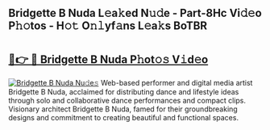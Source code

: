## Bridgette B Nuda L𝚎a𝚔ed N𝚞𝚍e - Part-8Hc Vi𝚍𝚎o P𝚑𝚘tos - H𝚘𝚝 O𝚗𝚕yf𝚊ns L𝚎a𝚔s BoTBR

# <h2><a href="http://kf3jcd.oniu.top/?m=Bridgette+B+Nuda">🔗👉 🔴 Bridgette B Nuda P𝚑ot𝚘𝚜 V𝚒d𝚎o</a></h2>

[![Bridgette B Nuda Nu𝚍e𝚜](https://i.imgur.com/0qMVB7G.gif)](http://kf3jcd.oniu.top/?m=Bridgette+B+Nuda)
Web-based performer and digital media artist Bridgette B Nuda, acclaimed for distributing dance and lifestyle ideas through solo and collaborative dance performances and compact clips. Visionary architect Bridgette B Nuda, famed for their groundbreaking designs and commitment to creating beautiful and functional spaces.  
